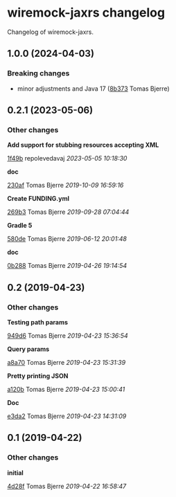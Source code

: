 # wiremock-jaxrs changelog

Changelog of wiremock-jaxrs.

## 1.0.0 (2024-04-03)

### Breaking changes

-  minor adjustments and Java 17 ([8b373](https://github.com/wiremock/wiremock-jaxrs/commit/8b37318931b2466) Tomas Bjerre)  

## 0.2.1 (2023-05-06)

### Other changes

**Add support for stubbing resources accepting XML**


[1f49b](https://github.com/wiremock/wiremock-jaxrs/commit/1f49bb7c459cebc) repolevedavaj *2023-05-05 10:18:30*

**doc**


[230af](https://github.com/wiremock/wiremock-jaxrs/commit/230afb9af9e507a) Tomas Bjerre *2019-10-09 16:59:16*

**Create FUNDING.yml**


[269b3](https://github.com/wiremock/wiremock-jaxrs/commit/269b3bc6282bbf2) Tomas Bjerre *2019-09-28 07:04:44*

**Gradle 5**


[580de](https://github.com/wiremock/wiremock-jaxrs/commit/580def50ec0949f) Tomas Bjerre *2019-06-12 20:01:48*

**doc**


[0b288](https://github.com/wiremock/wiremock-jaxrs/commit/0b2881b68352171) Tomas Bjerre *2019-04-26 19:14:54*


## 0.2 (2019-04-23)

### Other changes

**Testing path params**


[949d6](https://github.com/wiremock/wiremock-jaxrs/commit/949d64a0c8b7703) Tomas Bjerre *2019-04-23 15:36:54*

**Query params**


[a8a70](https://github.com/wiremock/wiremock-jaxrs/commit/a8a7007513bc545) Tomas Bjerre *2019-04-23 15:31:39*

**Pretty printing JSON**


[a120b](https://github.com/wiremock/wiremock-jaxrs/commit/a120b7e9145e1ac) Tomas Bjerre *2019-04-23 15:00:41*

**Doc**


[e3da2](https://github.com/wiremock/wiremock-jaxrs/commit/e3da2b59534e67a) Tomas Bjerre *2019-04-23 14:31:09*


## 0.1 (2019-04-22)

### Other changes

**initial**


[4d28f](https://github.com/wiremock/wiremock-jaxrs/commit/4d28f7ab08d1e20) Tomas Bjerre *2019-04-22 16:58:47*


